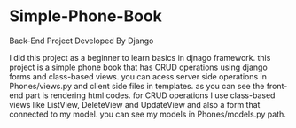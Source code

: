 # Simple-Phone-Book
Back-End Project Developed By Django

I did this project as a beginner to learn basics in djnago framework.
this project is a simple phone book that has CRUD operations using django forms and class-based views.
you can acess server side operations in Phones/views.py and client side files in templates. as you can see the front-end part is rendering html codes.
for CRUD operations I use class-based views like ListView, DeleteView and UpdateView and also a form that connected to my model.
you can see my models in Phones/models.py path.
